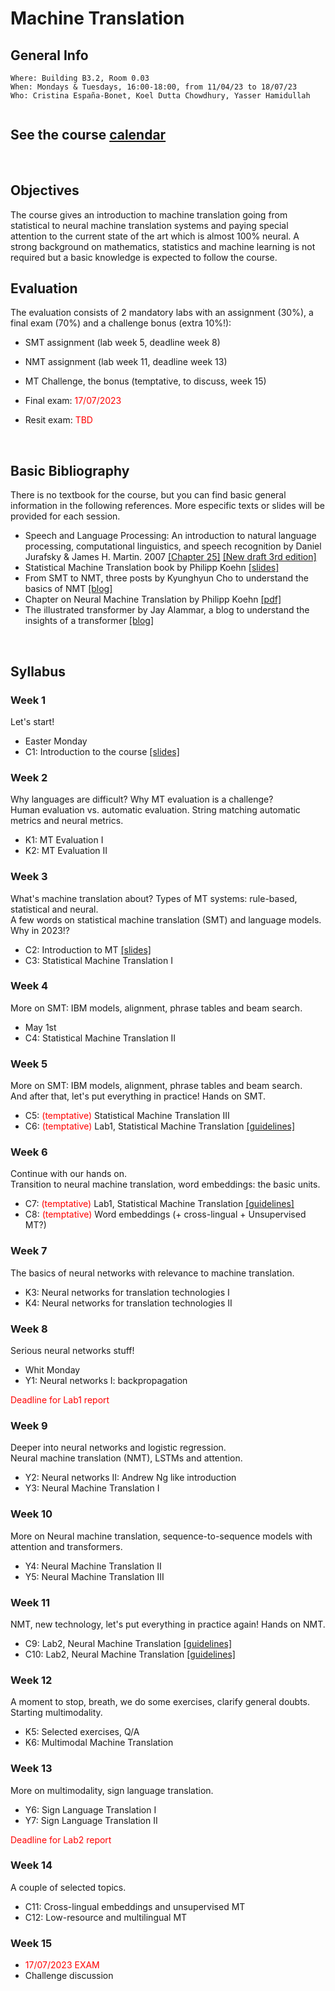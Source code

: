 # Machine Translation
## General Info
```
Where: Building B3.2, Room 0.03
When: Mondays & Tuesdays, 16:00-18:00, from 11/04/23 to 18/07/23
Who: Cristina España-Bonet, Koel Dutta Chowdhury, Yasser Hamidullah
     
```

## See the course [calendar](../calendars/calendarMT.md)
<br>

## Objectives

The course gives an introduction to machine translation going from statistical to neural machine translation systems and paying special attention to the current state of the art which is almost 100% neural. A strong background on mathematics, statistics and machine learning is not required but a basic knowledge is expected to follow the course.
<br>


## Evaluation

The evaluation consists of 2 mandatory labs with an assignment (30%), a final exam (70%) and a challenge bonus (extra 10%!):
* SMT assignment (lab week 5, deadline week 8)
* NMT assignment (lab week 11, deadline week 13)
* MT Challenge, the bonus (temptative, to discuss, week 15)

* Final exam: <span style="color:red"> 17/07/2023 </span> 
* Resit exam: <span style="color:red"> TBD </span>
<br>


## Basic Bibliography

There is no textbook for the course, but you can find basic general information in the following references. More especific texts or slides will be provided for each session.

* Speech and Language Processing: An introduction to natural language processing, computational linguistics,
and speech recognition by Daniel Jurafsky & James H. Martin. 2007 [[Chapter 25]](.//slides2018/biblio/JurafskyMartinChap25Draft.pdf) [[New draft 3rd edition]](https://web.stanford.edu/~jurafsky/slp3/)
* Statistical Machine Translation book by Philipp Koehn [[slides]](http://www.statmt.org/book/)
* From SMT to NMT, three posts by Kyunghyun Cho to understand the basics of NMT [[blog]](https://devblogs.nvidia.com/introduction-neural-machine-translation-with-gpus/)
* Chapter on Neural Machine Translation by Philipp Koehn [[pdf]](https://arxiv.org/pdf/1709.07809.pdf)
* The illustrated transformer by Jay Alammar, a blog to understand the insights of a transformer [[blog]](https://jalammar.github.io/illustrated-transformer/)
<br>

## Syllabus

### Week 1

Let's start! 

* Easter Monday
* C1: Introduction to the course [[slides]](.//slides2023/lectures/1-introCourse.pdf) 

### Week 2

Why languages are difficult? Why MT evaluation is a challenge? <br>
Human evaluation vs. automatic evaluation. String matching automatic metrics and neural metrics. 

* K1: MT Evaluation I 
* K2: MT Evaluation II

### Week 3 

What's machine translation about? Types of MT systems: rule-based, statistical and neural. <br>
A few words on statistical machine translation (SMT) and language models. Why in 2023!? 

* C2: Introduction to MT [[slides]](.//slides2023/lectures/) 
* C3: Statistical Machine Translation I

### Week 4

More on SMT: IBM models, alignment, phrase tables and beam search.

* May 1st
* C4: Statistical Machine Translation II

### Week 5

More on SMT: IBM models, alignment, phrase tables and beam search. <br>
And after that, let's put everything in practice! Hands on SMT.

* C5: <span style="color:red"> (temptative) </span> Statistical Machine Translation III
* C6: <span style="color:red"> (temptative) </span> Lab1, Statistical Machine Translation [[guidelines]](.//slides2023/lectures/) 

### Week 6

Continue with our hands on. <br>
Transition to neural machine translation, word embeddings: the basic units.

* C7: <span style="color:red"> (temptative) </span> Lab1, Statistical Machine Translation [[guidelines]](.//slides2023/lectures/) 
* C8: <span style="color:red"> (temptative) </span> Word embeddings (+ cross-lingual + Unsupervised MT?)

### Week 7
 
The basics of neural networks with relevance to machine translation. 

* K3: Neural networks for translation technologies I
* K4: Neural networks for translation technologies II


### Week 8

Serious neural networks stuff! 

* Whit Monday
* Y1: Neural networks I: backpropagation

<span style="color:red">Deadline for Lab1 report</span>

### Week 9

Deeper into neural networks and logistic regression. <br>
Neural machine translation (NMT), LSTMs and attention. <br>

* Y2: Neural networks II: Andrew Ng like introduction
* Y3: Neural Machine Translation I

### Week 10

More on Neural machine translation, sequence-to-sequence models with attention and transformers.

* Y4: Neural Machine Translation II
* Y5: Neural Machine Translation III


### Week 11

NMT, new technology, let's put everything in practice again! Hands on NMT.

* C9: Lab2, Neural Machine Translation [[guidelines]](.//slides2023/lectures/) 
* C10: Lab2, Neural Machine Translation [[guidelines]](.//slides2023/lectures/) 

### Week 12 

A moment to stop, breath, we do some exercises, clarify general doubts.</br>
Starting multimodality.

* K5: Selected exercises, Q/A
* K6: Multimodal Machine Translation

### Week 13

More on multimodality, sign language translation. 

* Y6: Sign Language Translation I 
* Y7: Sign Language Translation II

<span style="color:red">Deadline for Lab2 report</span>

### Week 14

A couple of selected topics.

* C11: Cross-lingual embeddings and unsupervised MT
* C12: Low-resource and multilingual MT

### Week 15

* <span style="color:red"> 17/07/2023 EXAM </span>
* Challenge discussion



